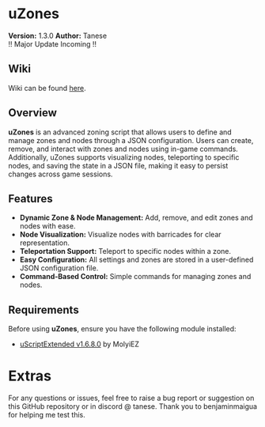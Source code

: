# uZones

**Version:** 1.3.0
**Author:** Tanese  
!! Major Update Incoming !!

## Wiki

Wiki can be found [here](https://github.com/Luis-Tanese/uZones/wiki/Home).

## Overview

**uZones** is an advanced zoning script that allows users to define and manage zones and nodes through a JSON configuration. Users can create, remove, and interact with zones and nodes using in-game commands. Additionally, uZones supports visualizing nodes, teleporting to specific nodes, and saving the state in a JSON file, making it easy to persist changes across game sessions.

## Features
- **Dynamic Zone & Node Management:** Add, remove, and edit zones and nodes with ease.
- **Node Visualization:** Visualize nodes with barricades for clear representation.
- **Teleportation Support:** Teleport to specific nodes within a zone.
- **Easy Configuration:** All settings and zones are stored in a user-defined JSON configuration file.
- **Command-Based Control:** Simple commands for managing zones and nodes.

## Requirements

Before using **uZones**, ensure you have the following module installed:

- [uScriptExtended v1.6.8.0](https://github.com/MolyiEZ/uScriptExtended/releases/tag/v1.6.8.0) by MolyiEZ

# Extras
For any questions or issues, feel free to raise a bug report or suggestion on this GitHub repository or in discord @ tanese.
Thank you to benjaminmaigua for helping me test this.
